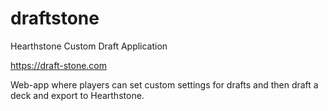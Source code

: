 # draftstone
Hearthstone Custom Draft Application

https://draft-stone.com

Web-app where players can set custom settings for drafts and then draft a deck and export to Hearthstone.
